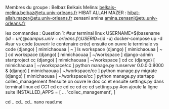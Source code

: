Membres du groupe :
Belbaz Belkais Melina: belkais-melina.belbaz@etu.univ-orleans.fr
HIBAT ALLAH MAZER : hibat-allah.mazer@etu.univ-orleans.fr
zenasni amina amina.zenasni@etu.univ-orleans.fr

les commandes :
Question 1:
#sur terminal linux
USERNAME=$(basename $(id -un) @campus.univ-orleans.fr) USERID=$(id -u) docker-compose up -d
#sur vs code (ouverir le contenaire crée) ensuite on ouvre le terminale vs code
(django) [ mimichaouaa | ~ ] ls
workspace
(django) [ mimichaouaa | ~ ] cd workspace
(django) [ mimichaouaa | ~/workspace ]     django-admin startproject cc
(django) [ mimichaouaa | ~/workspace ]      cd cc
(django) [ mimichaouaa | ~/workspace/cc ]     python manage.py runserver 0.0.0.0:8000 &
(django) [ mimichaouaa | ~/workspace/cc ]  python manage.py migrate
(django) [ mimichaouaa | ~/workspace/cc ]     python manage.py startapp collec_management
#ensuite on ouvre le doc cc et ensuite settings.py dans terminal linux
cd CC1
cd cc
cd cc
cd cc
cd settings.py 
#on ajoute la ligne suite 
     INSTALLED_APPS = [
         ...
         'collec_management',
     ]
     
cd ..
cd..
cd.. 
nano read.me
